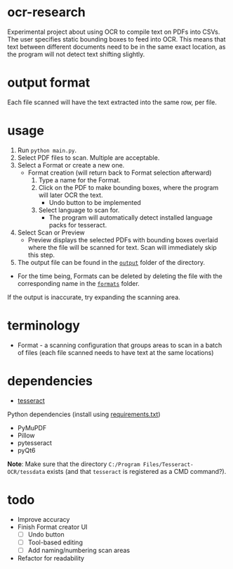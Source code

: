 # ocr-research
Experimental project about using OCR to compile text on PDFs into CSVs.
The user specifies static bounding boxes to feed into OCR. This means that text between different documents need to be in the same exact location, as the program will not detect text shifting slightly.

# output format
Each file scanned will have the text extracted into the same row, per file.

# usage
1. Run `python main.py`.
1. Select PDF files to scan. Multiple are acceptable.
1. Select a Format or create a new one.
	- Format creation (will return back to Format selection afterward)
		1. Type a name for the Format.
		1. Click on the PDF to make bounding boxes, where the program will later OCR the text.
			- Undo button to be implemented
		1. Select language to scan for.
			- The program will automatically detect installed language packs for tesseract.
1. Select Scan or Preview
	- Preview displays the selected PDFs with bounding boxes overlaid where the file will be scanned for text. Scan will immediately skip this step.
1. The output file can be found in the [`output`](/output) folder of the directory.

- For the time being, Formats can be deleted by deleting the file with the corresponding name in the [`formats`](/formats) folder.

If the output is inaccurate, try expanding the scanning area.

# terminology
- Format - a scanning configuration that groups areas to scan in a batch of files \(each file scanned needs to have text at the same locations\)

# dependencies
- [tesseract](https://github.com/tesseract-ocr/tesseract)

Python dependencies \(install using [requirements.txt](/requirements.txt)\)
- PyMuPDF
- Pillow
- pytesseract
- pyQt6

**Note**: Make sure that the directory `C:/Program Files/Tesseract-OCR/tessdata` exists \(and that `tesseract` is registered as a CMD command?\).

# todo
- Improve accuracy
- Finish Format creator UI 
	- [ ] Undo button
	- [ ] Tool-based editing
	- [ ] Add naming/numbering scan areas
- Refactor for readability

